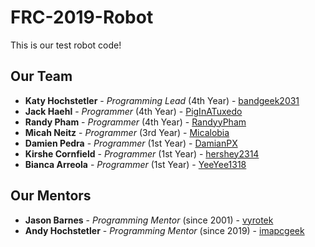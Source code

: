 # FRC-2019-Robot
This is our test robot code!
## Our Team
* **Katy Hochstetler** - *Programming Lead* (4th Year) - [bandgeek2031](https://github.com/bandgeek2031)
* **Jack Haehl** - *Programmer* (4th Year) - [PigInATuxedo](https://github.com/PigInATuxedo)
* **Randy Pham** - *Programmer* (4th Year) - [RandyyPham](https://github.com/RandyyPham)
* **Micah Neitz** - *Programmer* (3rd Year) - [Micalobia](https://github.com/Micalobia)
* **Damien Pedra** - *Programmer* (1st Year) - [DamianPX](https://github.com/DamianPX)
* **Kirshe Cornfield** - *Programmer* (1st Year) - [hershey2314](https://github.com/hershey2314)
* **Bianca Arreola** - *Programmer* (1st Year) - [YeeYee1318](https://github.com/YeeYee1318)
## Our Mentors
* **Jason Barnes** - *Programming Mentor* (since 2001) - [vyrotek](https://github.com/vyrotek)
* **Andy Hochstetler** - *Programming Mentor* (since 2019) - [imapcgeek](https://github.com/imapcgeek)
